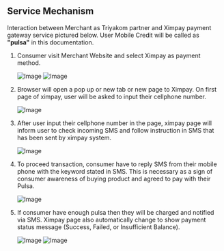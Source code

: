 ## Service Mechanism

Interaction between Merchant as Triyakom partner and Ximpay payment gateway service pictured below. User Mobile Credit will be called as **"pulsa"**  in this documentation.

1. Consumer visit Merchant Website and select Ximpay as payment method.

    ![Image](Picture1.png) ![Image](Picture2.png)

2. Browser will open a pop up or new tab or new page to Ximpay. On first page of ximpay, user will be asked to 
input their cellphone number.

    ![Image](Picture3.png)

3. After user input their cellphone number in the page, ximpay page will inform user to check incoming SMS and 
follow instruction in SMS that has been sent by ximpay system.

    ![Image](Picture4.png)

4. To proceed transaction, consumer have to reply SMS from their mobile phone with the keyword stated in SMS. 
This is necessary as a sign of consumer awareness of buying product and agreed to pay with their Pulsa.

    ![Image](Picture5.png)

5. If consumer have enough pulsa then they will be charged and notified via SMS. Ximpay page also automatically
change to show payment status message (Success, Failed, or Insufficient Balance).

    ![Image](Picture6.png) ![Image](Picture7.png)